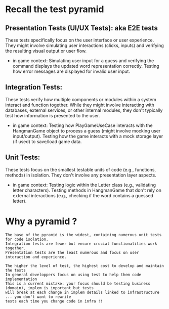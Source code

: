 # Recall the test pyramid

## Presentation Tests (UI/UX Tests): aka E2E tests
These tests specifically focus on the user interface or user experience.
They might involve simulating user interactions (clicks, inputs) and verifying the resulting visual output or user flow.

- in game context:
    Simulating user input for a guess and verifying the command displays the updated word representation correctly.
    Testing how error messages are displayed for invalid user input.

## Integration Tests:
These tests verify how multiple components or modules within a system interact and function together.
While they might involve interacting with databases, external services, or other internal modules, they don't typically test how information is presented to the user.

- in game context:
    Testing how PlayGameUseCase interacts with the HangmanGame object to process a guess (might involve mocking user input/output).
    Testing how the game interacts with a mock storage layer (if used) to save/load game data.

## Unit Tests:
These tests focus on the smallest testable units of code (e.g., functions, methods) in isolation.
They don't involve any presentation layer aspects.

- in game context:
    Testing logic within the Letter class (e.g., validating letter characters).
    Testing methods in HangmanGame that don't rely on external interactions (e.g., checking if the word contains a guessed letter).

# Why a pyramid ?

    The base of the pyramid is the widest, containing numerous unit tests for code isolation.
    Integration tests are fewer but ensure crucial functionalities work together.
    Presentation tests are the least numerous and focus on user interaction and experience.

    The higher the level of test, the highest cost to develop and maintain the tests
    In general developpers focus on using test to help them code implementation
    This is a current mistake: your focus should be testing business (domain), implem is important but tests
    will break at each change in implem details linked to infrastructure ... you don't want to rewrite
    tests each time you change code in infra !!